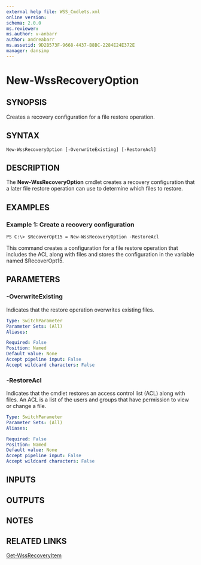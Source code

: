 ```yaml
---
external help file: WSS_Cmdlets.xml
online version: 
schema: 2.0.0
ms.reviewer:
ms.author: v-anbarr
author: andreabarr
ms.assetid: 9D2B573F-9668-4437-B8BC-2284E24E372E
manager: dansimp
---
```


# New-WssRecoveryOption

## SYNOPSIS
Creates a recovery configuration for a file restore operation.

## SYNTAX

```
New-WssRecoveryOption [-OverwriteExisting] [-RestoreAcl]
```

## DESCRIPTION
The **New-WssRecoveryOption** cmdlet creates a recovery configuration that a later file restore operation can use to determine which files to restore.

## EXAMPLES

### Example 1: Create a recovery configuration
```
PS C:\> $RecoverOpt15 = New-WssRecoveryOption -RestoreAcl
```

This command creates a configuration for a file restore operation that includes the ACL along with files and stores the configuration in the variable named $RecoverOpt15.

## PARAMETERS

### -OverwriteExisting
Indicates that the restore operation overwrites existing files.

```yaml
Type: SwitchParameter
Parameter Sets: (All)
Aliases: 

Required: False
Position: Named
Default value: None
Accept pipeline input: False
Accept wildcard characters: False
```

### -RestoreAcl
Indicates that the cmdlet restores an access control list (ACL) along with files.
An ACL is a list of the users and groups that have permission to view or change a file.

```yaml
Type: SwitchParameter
Parameter Sets: (All)
Aliases: 

Required: False
Position: Named
Default value: None
Accept pipeline input: False
Accept wildcard characters: False
```

## INPUTS

## OUTPUTS

## NOTES

## RELATED LINKS

[Get-WssRecoveryItem](./Get-WssRecoveryItem.md)

